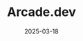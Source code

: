 ---  
layout: startup_page  
title: "Arcade.dev"  
id: "arcade.dev"  
permalink: "/arcadedevarcade.dev03182025/"  
website: "https://arcade.dev/"  
funding_round: "Seed"  
funding_amount: "$12M"  
investors: "Laude Ventures, Flybridge Ventures, Hanabi Capital, Neotribe, Andy Rachleff"  
about: "Arcade.dev is the first company providing a platform for AI agents to securely take real-world actions on behalf of users. Their platform solves the fundamental challenges of authentication and integration, allowing AI applications to transform from conversational interfaces into trusted automation tools across various enterprise and consumer applications."  
markets: "AI, Enterprise Software, Artificial Intelligence (AI), Cyber Security, Data Integration, Developer APIs, Developer Platform, Developer Tools, Enterprise Software"  
hq: "San Francisco, California, United States"  
founded_year: "2024"  
linkedin: "https://www.linkedin.com/company/arcade-ai"  
twitter: ""  
instagram: ""  
facebook: ""  
crunchbase: "https://www.crunchbase.com/organization/arcade-ai"  
pitchbook: ""  

date_display: "18-Mar-2025"  
date: "2025-03-18"

# SEO Optimization  
meta_title: "Arcade.dev - Seed Funding ($12M)"  
meta_description: "Arcade.dev, Arcade.dev is the first company providing a platform for AI agents to securely take real-world actions on behalf of users. Their platform solves the f..."  
meta_keywords: "Arcade.dev, AI, Enterprise Software, Artificial Intelligence (AI), Cyber Security, Data Integration, Developer APIs, Developer Platform, Developer Tools, Enterprise Software, Seed funding"  
canonical_url: "https://startup.projectstartups.com/arcadedevarcade.dev03182025/"  
---